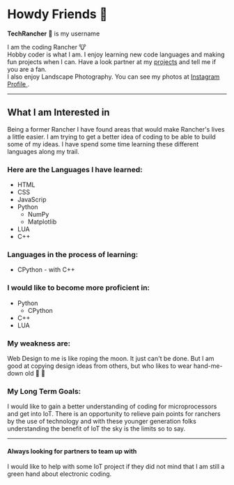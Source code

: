 # Howdy Friends 👋 

**TechRancher** :bearded_person: is my username

I am the coding Rancher :cow:  
Hobby coder is what I am. I enjoy learning new code languages and making fun projects when I can. Have a look partner at my <a href="https://github.com/TechRancher?tab=repositories" target="_blank">projects</a> and tell me if you are a fan.  
I also enjoy Landscape Photography. You can see my photos at <a href="https://www.instagram.com/sikesphotos/" target= "_blank"> Instagram Profile </a>.

- - -

## What I am Interested in

Being a former Rancher I have found areas that would make Rancher's lives a little easier. I am trying to get a better idea of coding to be able to build some of my ideas. I have spend some time learning these different languages along my trail.

### Here are the Languages I have learned:

* HTML
* CSS
* JavaScrip
* Python
  * NumPy
  * Matplotlib
* LUA
* C++

### Languages in the process of learning:

* CPython - with C++

### I would like to become more proficient in:

* Python
  * CPython
* C++
* LUA

### My weakness are:

Web Design to me is like roping the moon. It just can't be done. But I am good at copying design ideas from others, but who likes to wear hand-me-down old :boot: :cowboy_hat_face:

### My Long Term Goals:

I would like to gain a better understanding of coding for microprocessors and get into IoT. There is an opportunity to relieve pain points for ranchers by the use of technology and with these younger generation folks understanding the benefit of IoT the sky is the limits so to say.

- - -

#### Always looking for partners to team up with

I would like to help with some IoT project if they did not mind that I am still a green hand about electronic coding.
